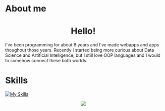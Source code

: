 # About me
<h1 align="center">
  Hello!<br>
</h1>
  I've been programming for about 8 years and I've made webapps and apps thoughout those years.
  Recently I started being more curious about Data Science and Artificial Intelligence, but I still love OOP languages and I would to somehow connect these both worlds.<br>

# Skills

[![My Skills](https://skillicons.dev/icons?i=c,cs,css,docker,html,java,js,mysql,php,py)](https://skillicons.dev)

<p align="center">
  <a href="https://github.com/pevent">
    <img src="https://komarev.com/ghpvc/?username=pevent&color=blue&style=flat)" />
  </a>
</p>

<!---| <a href="https://github.com/pevent/github-readme-stats"><img align="center" src="https://github-readme-stats.vercel.app/api?username=pevent&show_icons=true&include_all_commits=true&theme=buefy&hide_border=true" alt="Pevent's github stats" /></a> | <a href="https://github.com/pevent/github-readme-stats"><img align="center" src="https://github-readme-stats.vercel.app/api/top-langs/?username=pevent&layout=compact&theme=buefy&hide_border=true" /></a> |
| ------------- | ------------- |--->
